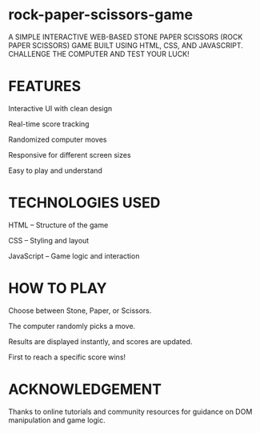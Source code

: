 # rock-paper-scissors-game

A SIMPLE INTERACTIVE WEB-BASED STONE PAPER SCISSORS (ROCK PAPER SCISSORS) GAME BUILT USING HTML, CSS, AND JAVASCRIPT. CHALLENGE THE COMPUTER AND TEST YOUR LUCK!

# FEATURES

Interactive UI with clean design

Real-time score tracking

Randomized computer moves

Responsive for different screen sizes

Easy to play and understand

# TECHNOLOGIES USED

HTML – Structure of the game

CSS – Styling and layout

JavaScript – Game logic and interaction

# HOW TO PLAY

Choose between Stone, Paper, or Scissors.

The computer randomly picks a move.

Results are displayed instantly, and scores are updated.

First to reach a specific score wins!

# ACKNOWLEDGEMENT

Thanks to online tutorials and community resources for guidance on DOM manipulation and game logic.



